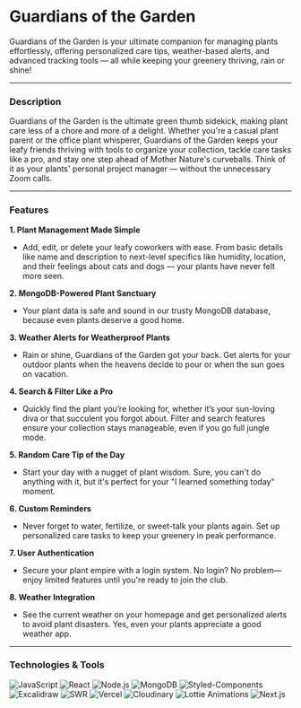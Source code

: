 # Guardians of the Garden

Guardians of the Garden is your ultimate companion for managing plants effortlessly, offering personalized care tips, weather-based alerts, and advanced tracking tools — all while keeping your greenery thriving, rain or shine!

---

### Description

Guardians of the Garden is the ultimate green thumb sidekick, making plant care less of a chore and more of a delight. Whether you're a casual plant parent or the office plant whisperer, Guardians of the Garden keeps your leafy friends thriving with tools to organize your collection, tackle care tasks like a pro, and stay one step ahead of Mother Nature's curveballs. Think of it as your plants' personal project manager — without the unnecessary Zoom calls.

---

### Features

**1. Plant Management Made Simple**

- Add, edit, or delete your leafy coworkers with ease. From basic details like name and description to next-level specifics like humidity, location, and their feelings about cats and dogs — your plants have never felt more seen.

**2. MongoDB-Powered Plant Sanctuary**

- Your plant data is safe and sound in our trusty MongoDB database, because even plants deserve a good home.

**3. Weather Alerts for Weatherproof Plants**

- Rain or shine, Guardians of the Garden got your back. Get alerts for your outdoor plants when the heavens decide to pour or when the sun goes on vacation.

**4. Search & Filter Like a Pro**

- Quickly find the plant you’re looking for, whether it’s your sun-loving diva or that succulent you forgot about. Filter and search features ensure your collection stays manageable, even if you go full jungle mode.

**5. Random Care Tip of the Day**

- Start your day with a nugget of plant wisdom. Sure, you can't do anything with it, but it's perfect for your "I learned something today" moment.

**6. Custom Reminders**

- Never forget to water, fertilize, or sweet-talk your plants again. Set up personalized care tasks to keep your greenery in peak performance.

**7. User Authentication**

- Secure your plant empire with a login system. No login? No problem—enjoy limited features until you're ready to join the club.

**8. Weather Integration**

- See the current weather on your homepage and get personalized alerts to avoid plant disasters. Yes, even your plants appreciate a good weather app.

---

### Technologies & Tools

![JavaScript](https://img.shields.io/badge/JavaScript-F7DF1E?style=for-the-badge&logo=javascript&logoColor=black)
![React](https://img.shields.io/badge/React-61DAFB?style=for-the-badge&logo=react&logoColor=black)
![Node.js](https://img.shields.io/badge/Node.js-339933?style=for-the-badge&logo=nodedotjs&logoColor=white)
![MongoDB](https://img.shields.io/badge/MongoDB-47A248?style=for-the-badge&logo=mongodb&logoColor=white)
![Styled-Components](https://img.shields.io/badge/Styled--Components-DB7093?style=for-the-badge&logo=styled-components&logoColor=white)
![Excalidraw](https://img.shields.io/badge/Excalidraw-1D1D1D?style=for-the-badge&logo=excalidraw&logoColor=white)
![SWR](https://img.shields.io/badge/SWR-000000?style=for-the-badge&logo=vercel&logoColor=white)
![Vercel](https://img.shields.io/badge/Vercel-000000?style=for-the-badge&logo=vercel&logoColor=white)
![Cloudinary](https://img.shields.io/badge/Cloudinary-3448C5?style=for-the-badge&logo=cloudinary&logoColor=white)
![Lottie Animations](https://img.shields.io/badge/Lottie--Animations-1A1A1A?style=for-the-badge&logo=lottie&logoColor=white)
![Next.js](https://img.shields.io/badge/Next.js-000000?style=for-the-badge&logo=nextdotjs&logoColor=white)
